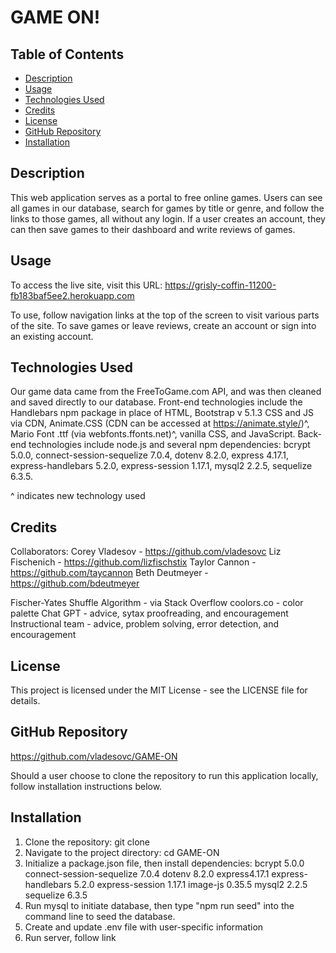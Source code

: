 # GAME ON!

## Table of Contents
  - [Description](#description)
  - [Usage](#usage)
  - [Technologies Used](#technologies-used)
  - [Credits](#credits)
  - [License](#license)
  - [GitHub Repository](#github-repository)  
  - [Installation](#installation)

## Description
<a name="description"></a>
This web application serves as a portal to free online games. Users can see all games in our database, search for games by title or genre, and follow the links to those games, all without any login. If a user creates an account, they can then save games to their dashboard and write reviews of games.

## Usage
<a name="usage"></a>
To access the live site, visit this URL: https://grisly-coffin-11200-fb183baf5ee2.herokuapp.com

To use, follow navigation links at the top of the screen to visit various parts of the site. To save games or leave reviews, create an account or sign into an existing account.

## Technologies Used
<a name="technologies-used"></a>
Our game data came from the FreeToGame.com API, and was then cleaned and saved directly to our database. Front-end technologies include the Handlebars npm package in place of HTML, Bootstrap v 5.1.3 CSS and JS via CDN, Animate.CSS (CDN can be accessed at https://animate.style/)^, Mario Font .ttf (via webfonts.ffonts.net)^, vanilla CSS, and JavaScript. Back-end technologies include node.js and several npm dependencies: bcrypt 5.0.0, connect-session-sequelize 7.0.4, dotenv 8.2.0, express 4.17.1, express-handlebars 5.2.0, express-session 1.17.1, mysql2 2.2.5, sequelize 6.3.5. 

^ indicates new technology used

## Credits
<a name="credits"></a>
Collaborators:
Corey Vladesov - https://github.com/vladesovc
Liz Fischenich - https://github.com/lizfischstix
Taylor Cannon - https://github.com/taycannon
Beth Deutmeyer - https://github.com/bdeutmeyer

Fischer-Yates Shuffle Algorithm - via Stack Overflow
coolors.co - color palette
Chat GPT - advice, sytax proofreading, and encouragement
Instructional team - advice, problem solving, error detection, and encouragement

## License
<a name="license"></a>
This project is licensed under the MIT License - see the LICENSE file for details.

## GitHub Repository
<a name="github-repository"></a>
https://github.com/vladesovc/GAME-ON

Should a user choose to clone the repository to run this application locally, follow installation instructions below.

## Installation
<a name="installation"></a>
1. Clone the repository: git clone 
2. Navigate to the project directory: cd GAME-ON
3. Initialize a package.json file, then install dependencies:
    bcrypt 5.0.0
   connect-session-sequelize 7.0.4
    dotenv 8.2.0
    express4.17.1
    express-handlebars 5.2.0
    express-session 1.17.1
    image-js 0.35.5
    mysql2 2.2.5
    sequelize 6.3.5
4. Run mysql to initiate database, then type "npm run seed" into the command line to seed the database.
5. Create and update .env file with user-specific information
6. Run server, follow link